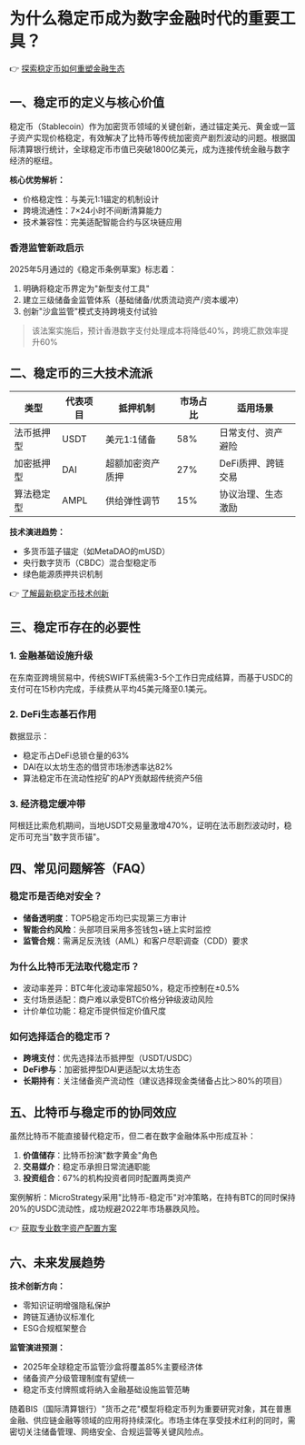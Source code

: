 # 为什么稳定币成为数字金融时代的重要工具？

👉 [探索稳定币如何重塑金融生态](https://bit.ly/okx_welcome)

## 一、稳定币的定义与核心价值
稳定币（Stablecoin）作为加密货币领域的关键创新，通过锚定美元、黄金或一篮子资产实现价格稳定，有效解决了比特币等传统加密资产剧烈波动的问题。根据国际清算银行统计，全球稳定币市值已突破1800亿美元，成为连接传统金融与数字经济的枢纽。

**核心优势解析：**
- 价格稳定性：与美元1:1锚定的机制设计
- 跨境流通性：7×24小时不间断清算能力
- 技术兼容性：完美适配智能合约与区块链应用

### 香港监管新政启示
2025年5月通过的《稳定币条例草案》标志着：
1. 明确将稳定币界定为"新型支付工具"
2. 建立三级储备金监管体系（基础储备/优质流动资产/资本缓冲）
3. 创新"沙盒监管"模式支持跨境支付试验

> 该法案实施后，预计香港数字支付处理成本将降低40%，跨境汇款效率提升60%

## 二、稳定币的三大技术流派

| 类型          | 代表项目 | 抵押机制          | 市场占比 | 适用场景             |
|---------------|----------|-------------------|----------|----------------------|
| 法币抵押型    | USDT     | 美元1:1储备       | 58%      | 日常支付、资产避险   |
| 加密抵押型    | DAI      | 超额加密资产质押  | 27%      | DeFi质押、跨链交易   |
| 算法稳定型    | AMPL     | 供给弹性调节      | 15%      | 协议治理、生态激励   |

**技术演进趋势：**
- 多货币篮子锚定（如MetaDAO的mUSD）
- 央行数字货币（CBDC）混合型稳定币
- 绿色能源质押共识机制

👉 [了解最新稳定币技术创新](https://bit.ly/okx_welcome)

## 三、稳定币存在的必要性

### 1. 金融基础设施升级
在东南亚跨境贸易中，传统SWIFT系统需3-5个工作日完成结算，而基于USDC的支付可在15秒内完成，手续费从平均45美元降至0.1美元。

### 2. DeFi生态基石作用
数据显示：
- 稳定币占DeFi总锁仓量的63%
- DAI在以太坊生态的借贷市场渗透率达82%
- 算法稳定币在流动性挖矿的APY贡献超传统资产5倍

### 3. 经济稳定缓冲带
阿根廷比索危机期间，当地USDT交易量激增470%，证明在法币剧烈波动时，稳定币可充当"数字货币锚"。

## 四、常见问题解答（FAQ）

### 稳定币是否绝对安全？
- **储备透明度**：TOP5稳定币均已实现第三方审计
- **智能合约风险**：头部项目采用多签钱包+链上实时监控
- **监管合规**：需满足反洗钱（AML）和客户尽职调查（CDD）要求

### 为什么比特币无法取代稳定币？
- 波动率差异：BTC年化波动率常超50%，稳定币控制在±0.5%
- 支付场景适配：商户难以承受BTC价格分钟级波动风险
- 计价单位功能：稳定币提供恒定价值尺度

### 如何选择适合的稳定币？
- **跨境支付**：优先选择法币抵押型（USDT/USDC）
- **DeFi参与**：加密抵押型DAI更适配以太坊生态
- **长期持有**：关注储备资产流动性（建议选择现金类储备占比＞80%的项目）

## 五、比特币与稳定币的协同效应

虽然比特币不能直接替代稳定币，但二者在数字金融体系中形成互补：
1. **价值储存**：比特币扮演"数字黄金"角色
2. **交易媒介**：稳定币承担日常流通职能
3. **投资组合**：67%的机构投资者同时配置两类资产

案例解析：MicroStrategy采用"比特币-稳定币"对冲策略，在持有BTC的同时保持20%的USDC流动性，成功规避2022年市场暴跌风险。

👉 [获取专业数字资产配置方案](https://bit.ly/okx_welcome)

## 六、未来发展趋势

**技术创新方向：**
- 零知识证明增强隐私保护
- 跨链互通协议标准化
- ESG合规框架整合

**监管演进预测：**
- 2025年全球稳定币监管沙盒将覆盖85%主要经济体
- 储备资产分级管理制度有望统一
- 稳定币支付牌照或将纳入金融基础设施监管范畴

随着BIS（国际清算银行）"货币之花"模型将稳定币列为重要研究对象，其在普惠金融、供应链金融等领域的应用将持续深化。市场主体在享受技术红利的同时，需密切关注储备管理、网络安全、合规运营等关键风险点。